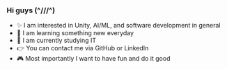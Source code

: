 ### Hi guys (^///^)

- ✨ I am interested in Unity, AI/ML, and software development in general
- 📕 I am learning something new everyday
- 🏫 I am currently studying IT
- 👉 You can contact me via GitHub or LinkedIn
- 🎮 Most importantly I want to have fun and do it good

